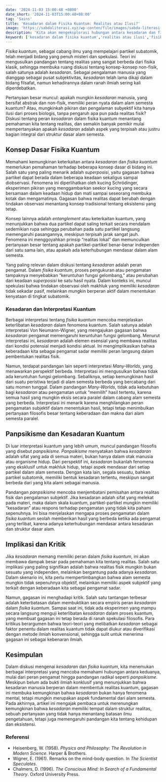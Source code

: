 ```yaml
---
date: '2024-11-03 15:00:48 +0800'
date_short: '2024-11-03T15:00:48+08:00'
tag: 'Sains'
title: 'Kesadaran dalam Fisika Kuantum: Realitas atau Ilusi?'
image: 'https://sabdaliterasi.xyz/wp-conten/file/images/sabda-literasi-kesadaran-dalam-fisika-kuantum-realitas-atau-ilusi.jpg'
description: 'Kita akan mengeksplorasi hubungan antara kesadaran dan fisika kuantum melalui interpretasi Von Neumann-Wigner, Many-Worlds, dan konsep panpsikisme.'
keyword: ['kesadaran dalam fisika kuantum','realitas atau ilusi','fisika kuantum dan kesadaran','superposisi kuantum','entanglement','interpretasi von neumann-wigner','interpretasi many-worlds','panpsikisme','keruntuhan fungsi gelombang','hubungan kesadaran dan realitas','fisika kuantum','kesadaran','realitas fisik','interpretasi kuantum','teori fisika','filsafat sains','hubungan antara sains dan non-fisik','implikasi sains non-fisik']
---
```

<p><em>Fisika kuantum</em>, sebagai cabang ilmu yang mempelajari partikel subatomik, telah menjadi bidang yang penuh misteri dan spekulasi. Teori ini mengusulkan pandangan tentang realitas yang sangat berbeda dari fisika klasik, sehingga membuka ruang diskusi tentang konsep-konsep non-fisik, salah satunya adalah <em>kesadaran</em>. Sebagai pengalaman manusia yang dianggap sebagai pusat subjektivitas, <em>kesadaran</em> telah lama dikaji dalam bidang filsafat, namun kehadirannya dalam ranah ilmiah sering kali diperdebatkan.</p><p>Pertanyaan besar muncul: apakah mungkin <em>kesadaran</em> manusia, yang bersifat abstrak dan non-fisik, memiliki peran nyata dalam alam semesta kuantum? Atau, mungkinkah pikiran dan pengalaman subyektif kita hanya ilusi dari proses biologis, tanpa pengaruh apa pun pada realitas fisik? Diskusi tentang peran <em>kesadaran</em> dalam fisika kuantum menantang pemahaman kita tentang realitas, dan semakin banyak pemikir mulai mempertanyakan apakah <em>kesadaran</em> adalah aspek yang terpisah atau justru bagian integral dari struktur dasar alam semesta.</p><h2>Konsep Dasar Fisika Kuantum</h2><p>Memahami kemungkinan keterkaitan antara <em>kesadaran</em> dan <em>fisika kuantum</em> memerlukan pemahaman terhadap beberapa konsep dasar di bidang ini. Salah satu yang paling menarik adalah <em>superposisi</em>, yaitu gagasan bahwa partikel dapat berada dalam beberapa keadaan sekaligus sampai diobservasi. Fenomena ini diperlihatkan oleh kucing Schrödinger, eksperimen pikiran yang menggambarkan seekor kucing yang secara bersamaan dalam keadaan hidup dan mati sampai seseorang membuka kotak dan mengamatinya. Gagasan bahwa realitas dapat berubah dengan tindakan observasi menantang konsep tradisional tentang eksistensi yang tetap.</p><p>Konsep lainnya adalah <em>entanglement</em> atau keterkaitan kuantum, yang menunjukkan bahwa dua partikel dapat saling terkait secara mendalam sedemikian rupa sehingga perubahan pada satu partikel langsung memengaruhi pasangannya, meskipun terpisah jarak sangat jauh. Fenomena ini menggoyahkan prinsip “realitas lokal” dan memunculkan pertanyaan besar tentang apakah partikel-partikel benar-benar independen dari satu sama lain, atau apakah ada keterhubungan mendasar dalam alam semesta.</p><p>Yang paling relevan dalam diskusi tentang <em>kesadaran</em> adalah peran pengamat. Dalam <em>fisika kuantum</em>, proses pengukuran atau pengamatan tampaknya menyebabkan “keruntuhan fungsi gelombang,” atau perubahan dari keadaan <em>superposisi</em> ke satu hasil nyata. Dalam konteks ini, muncul spekulasi bahwa tindakan observasi oleh makhluk yang memiliki <em>kesadaran</em> tidak sekadar pasif, melainkan mungkin berperan aktif dalam menentukan kenyataan di tingkat subatomik.</p><h3>Kesadaran dan Interpretasi Kuantum</h3><p>Berbagai interpretasi tentang <em>fisika kuantum</em> mencoba menjelaskan keterlibatan <em>kesadaran</em> dalam fenomena kuantum. Salah satunya adalah interpretasi Von Neumann-Wigner, yang mengajukan gagasan bahwa <em>kesadaran</em> pengamat memengaruhi keruntuhan fungsi gelombang. Menurut interpretasi ini, <em>kesadaran</em> adalah elemen esensial yang membawa realitas dari kondisi potensial menjadi kondisi aktual. Ini mengimplikasikan bahwa keberadaan kita sebagai pengamat sadar memiliki peran langsung dalam pembentukan realitas fisik.</p><p>Namun, terdapat pandangan lain seperti interpretasi <em>Many-Worlds</em>, yang menawarkan perspektif berbeda. Interpretasi ini mengusulkan bahwa tidak ada keruntuhan fungsi gelombang. Sebaliknya, setiap kemungkinan hasil dari suatu peristiwa terjadi di alam semesta berbeda yang bercabang dari satu momen tunggal. Dalam pandangan <em>Many-Worlds</em>, tidak ada kebutuhan bagi <em>kesadaran</em> atau pengamatan untuk “memilih” hasil tertentu, karena semua hasil yang mungkin eksis secara paralel dalam cabang alam semesta yang berbeda. Interpretasi ini menarik karena menghilangkan peran pengamatan subjektif dalam menentukan hasil, tetapi tetap menimbulkan pertanyaan filosofis besar tentang keberadaan dan makna dari alam semesta paralel.</p><h2>Panpsikisme dan Kesadaran Kuantum</h2><p>Di luar interpretasi kuantum yang lebih umum, muncul pandangan filosofis yang disebut <em>panpsikisme</em>. <em>Panpsikisme</em> menyatakan bahwa <em>kesadaran</em> adalah sifat yang ada di semua materi, bukan hanya dalam otak manusia atau organisme hidup. Dari perspektif ini, <em>kesadaran</em> bukanlah fenomena yang eksklusif untuk makhluk hidup, tetapi aspek mendasar dari setiap partikel dalam alam semesta. Dengan kata lain, segala sesuatu, bahkan partikel subatomik, memiliki bentuk kesadaran tertentu, meskipun sangat berbeda dari yang kita alami sebagai manusia.</p><p>Pandangan <em>panpsikisme</em> mencoba menjembatani pemisahan antara realitas fisik dan pengalaman subjektif. Jika kesadaran adalah sifat yang melekat pada materi, maka dalam skala kuantum, partikel-partikel mungkin memiliki “kesadaran” atau respons terhadap pengamatan yang tidak kita pahami sepenuhnya. Ini bisa menjelaskan mengapa proses pengamatan dalam <em>fisika kuantum</em> seolah memberikan hasil yang berbeda ketika ada pengamat yang terlibat, karena adanya keterhubungan mendasar antara kesadaran dan struktur dasar alam.</p><h2>Implikasi dan Kritik</h2><p>Jika <em>kesadaran</em> memang memiliki peran dalam <em>fisika kuantum</em>, ini akan membawa dampak besar pada pemahaman kita tentang realitas. Salah satu implikasi yang paling signifikan adalah bahwa realitas fisik mungkin bukan sesuatu yang independen, melainkan bergantung pada adanya <em>kesadaran</em>. Dalam skenario ini, kita perlu mempertimbangkan bahwa alam semesta mungkin tidak sepenuhnya objektif, melainkan memiliki aspek subjektif yang terkait dengan keberadaan kita sebagai pengamat sadar.</p><p>Namun, gagasan ini menghadapi kritik. Salah satu tantangan terbesar adalah keterbatasan dalam membuktikan secara empiris peran <em>kesadaran</em> dalam <em>fisika kuantum</em>. Sampai saat ini, tidak ada eksperimen yang mampu secara langsung menguji keterlibatan <em>kesadaran</em> dalam proses kuantum, yang membuat gagasan ini tetap berada di ranah spekulasi filosofis. Para kritikus berargumen bahwa teori-teori yang melibatkan <em>kesadaran</em> sebagai faktor penentu dalam realitas kuantum tidak dapat diukur atau diverifikasi dengan metode ilmiah konvensional, sehingga sulit untuk menerima gagasan ini sebagai kebenaran ilmiah.</p><h2>Kesimpulan</h2><p>Dalam diskusi mengenai <em>kesadaran</em> dan <em>fisika kuantum</em>, kita menemukan berbagai interpretasi yang mencoba memahami hubungan antara keduanya, mulai dari peran pengamat hingga pandangan radikal seperti <em>panpsikisme</em>. Meskipun belum ada bukti ilmiah konklusif yang menunjukkan bahwa kesadaran manusia berperan dalam membentuk realitas kuantum, gagasan ini membuka kemungkinan bahwa <em>kesadaran</em> bukan hanya fenomena mental, tetapi mungkin merupakan aspek fundamental dari alam semesta. Pada akhirnya, artikel ini mengajak pembaca untuk merenungkan kemungkinan bahwa <em>kesadaran</em> memiliki tempat dalam struktur realitas, sebuah pertanyaan yang tidak hanya menantang batasan ilmu pengetahuan, tetapi juga memengaruhi pandangan kita tentang kehidupan dan eksistensi.</p><h3>Referensi</h3><ul><li>Heisenberg, W. (1958). <em>Physics and Philosophy: The Revolution in Modern Science</em>. Harper &amp; Brothers.</li><li>Wigner, E. (1961). Remarks on the mind-body question. In <em>The Scientist Speculates</em>.</li><li>Chalmers, D. (1996). <em>The Conscious Mind: In Search of a Fundamental Theory</em>. Oxford University Press.</li></ul>
